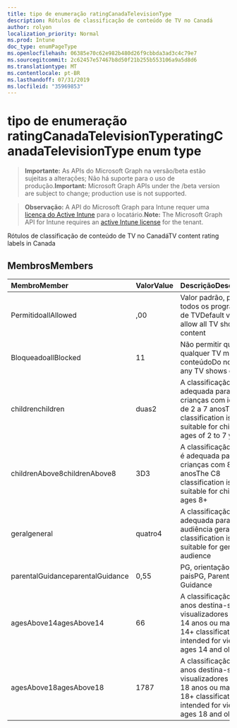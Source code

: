 ```yaml
---
title: tipo de enumeração ratingCanadaTelevisionType
description: Rótulos de classificação de conteúdo de TV no Canadá
author: rolyon
localization_priority: Normal
ms.prod: Intune
doc_type: enumPageType
ms.openlocfilehash: 06385e70c62e982b480d26f9cbbda3ad3c4c79e7
ms.sourcegitcommit: 2c62457e57467b8d50f21b255b553106a9a5d8d6
ms.translationtype: MT
ms.contentlocale: pt-BR
ms.lasthandoff: 07/31/2019
ms.locfileid: "35969853"
---
```

# <a name="ratingcanadatelevisiontype-enum-type"></a><span data-ttu-id="be9be-103">tipo de enumeração ratingCanadaTelevisionType</span><span class="sxs-lookup"><span data-stu-id="be9be-103">ratingCanadaTelevisionType enum type</span></span>

> <span data-ttu-id="be9be-104">**Importante:** As APIs do Microsoft Graph na versão/beta estão sujeitas a alterações; Não há suporte para o uso de produção.</span><span class="sxs-lookup"><span data-stu-id="be9be-104">**Important:** Microsoft Graph APIs under the /beta version are subject to change; production use is not supported.</span></span>

> <span data-ttu-id="be9be-105">**Observação:** A API do Microsoft Graph para Intune requer uma [licença do Active Intune](https://go.microsoft.com/fwlink/?linkid=839381) para o locatário.</span><span class="sxs-lookup"><span data-stu-id="be9be-105">**Note:** The Microsoft Graph API for Intune requires an [active Intune license](https://go.microsoft.com/fwlink/?linkid=839381) for the tenant.</span></span>

<span data-ttu-id="be9be-106">Rótulos de classificação de conteúdo de TV no Canadá</span><span class="sxs-lookup"><span data-stu-id="be9be-106">TV content rating labels in Canada</span></span>

## <a name="members"></a><span data-ttu-id="be9be-107">Membros</span><span class="sxs-lookup"><span data-stu-id="be9be-107">Members</span></span>
|<span data-ttu-id="be9be-108">Membro</span><span class="sxs-lookup"><span data-stu-id="be9be-108">Member</span></span>|<span data-ttu-id="be9be-109">Valor</span><span class="sxs-lookup"><span data-stu-id="be9be-109">Value</span></span>|<span data-ttu-id="be9be-110">Descrição</span><span class="sxs-lookup"><span data-stu-id="be9be-110">Description</span></span>|
|:---|:---|:---|
|<span data-ttu-id="be9be-111">Permitido</span><span class="sxs-lookup"><span data-stu-id="be9be-111">allAllowed</span></span>|<span data-ttu-id="be9be-112">,0</span><span class="sxs-lookup"><span data-stu-id="be9be-112">0</span></span>|<span data-ttu-id="be9be-113">Valor padrão, permitir todos os programas de TV</span><span class="sxs-lookup"><span data-stu-id="be9be-113">Default value, allow all TV shows content</span></span>|
|<span data-ttu-id="be9be-114">Bloqueado</span><span class="sxs-lookup"><span data-stu-id="be9be-114">allBlocked</span></span>|<span data-ttu-id="be9be-115">1</span><span class="sxs-lookup"><span data-stu-id="be9be-115">1</span></span>|<span data-ttu-id="be9be-116">Não permitir que qualquer TV mostre conteúdo</span><span class="sxs-lookup"><span data-stu-id="be9be-116">Do not allow any TV shows content</span></span>|
|<span data-ttu-id="be9be-117">children</span><span class="sxs-lookup"><span data-stu-id="be9be-117">children</span></span>|<span data-ttu-id="be9be-118">duas</span><span class="sxs-lookup"><span data-stu-id="be9be-118">2</span></span>|<span data-ttu-id="be9be-119">A classificação C é adequada para crianças com idade de 2 a 7 anos</span><span class="sxs-lookup"><span data-stu-id="be9be-119">The C classification is suitable for children ages of 2 to 7 years</span></span>|
|<span data-ttu-id="be9be-120">childrenAbove8</span><span class="sxs-lookup"><span data-stu-id="be9be-120">childrenAbove8</span></span>|<span data-ttu-id="be9be-121">3D</span><span class="sxs-lookup"><span data-stu-id="be9be-121">3</span></span>|<span data-ttu-id="be9be-122">A classificação do C8 é adequada para crianças com 8 anos</span><span class="sxs-lookup"><span data-stu-id="be9be-122">The C8 classification is suitable for children ages 8+</span></span>|
|<span data-ttu-id="be9be-123">geral</span><span class="sxs-lookup"><span data-stu-id="be9be-123">general</span></span>|<span data-ttu-id="be9be-124">quatro</span><span class="sxs-lookup"><span data-stu-id="be9be-124">4</span></span>|<span data-ttu-id="be9be-125">A classificação G é adequada para a audiência geral</span><span class="sxs-lookup"><span data-stu-id="be9be-125">The G classification is suitable for general audience</span></span>|
|<span data-ttu-id="be9be-126">parentalGuidance</span><span class="sxs-lookup"><span data-stu-id="be9be-126">parentalGuidance</span></span>|<span data-ttu-id="be9be-127">0,5</span><span class="sxs-lookup"><span data-stu-id="be9be-127">5</span></span>|<span data-ttu-id="be9be-128">PG, orientação dos pais</span><span class="sxs-lookup"><span data-stu-id="be9be-128">PG, Parental Guidance</span></span>|
|<span data-ttu-id="be9be-129">agesAbove14</span><span class="sxs-lookup"><span data-stu-id="be9be-129">agesAbove14</span></span>|<span data-ttu-id="be9be-130">6</span><span class="sxs-lookup"><span data-stu-id="be9be-130">6</span></span>|<span data-ttu-id="be9be-131">A classificação de 14 anos destina-se a visualizadores com 14 anos ou mais</span><span class="sxs-lookup"><span data-stu-id="be9be-131">The 14+ classification is intended for viewers ages 14 and older</span></span>|
|<span data-ttu-id="be9be-132">agesAbove18</span><span class="sxs-lookup"><span data-stu-id="be9be-132">agesAbove18</span></span>|<span data-ttu-id="be9be-133">178</span><span class="sxs-lookup"><span data-stu-id="be9be-133">7</span></span>|<span data-ttu-id="be9be-134">A classificação de 18 anos destina-se a visualizadores com 18 anos ou mais</span><span class="sxs-lookup"><span data-stu-id="be9be-134">The 18+ classification is intended for viewers ages 18 and older</span></span>|





